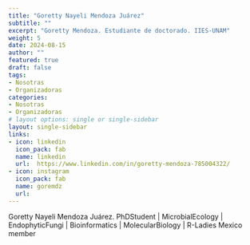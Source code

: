 ```yaml
---
title: "Goretty Nayeli Mendoza Juárez"
subtitle: ""
excerpt: "Goretty Mendoza. Estudiante de doctorado. IIES-UNAM"
weight: 5
date: 2024-08-15
author: ""
featured: true
draft: false
tags:
- Nosotras
- Organizadoras
categories:
- Nosotras
- Organizadoras
# layout options: single or single-sidebar
layout: single-sidebar
links:
- icon: linkedin
  icon_pack: fab
  name: linkedin
  url:  https://www.linkedin.com/in/goretty-mendoza-785004322/
- icon: instagram
  icon_pack: fab
  name: goremdz
  url: 
---
```


Goretty Nayeli Mendoza Juárez. PhDStudent | MicrobialEcology | EndophyticFungi | Bioinformatics | MolecularBiology | R-Ladies Mexico member




